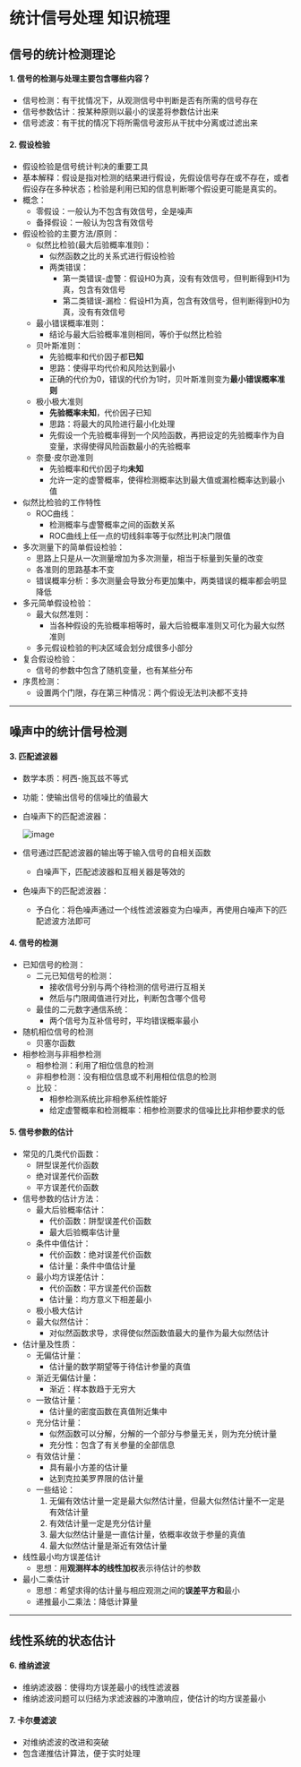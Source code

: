 # 统计信号处理 知识梳理

## 信号的统计检测理论

#### 1. 信号的检测与处理主要包含哪些内容？
+ 信号检测：有干扰情况下，从观测信号中判断是否有所需的信号存在
+ 信号参数估计：按某种原则以最小的误差将参数估计出来
+ 信号滤波：有干扰的情况下将所需信号波形从干扰中分离或过滤出来

#### 2. 假设检验
+ 假设检验是信号统计判决的重要工具
+ 基本解释：假设是指对检测的结果进行假设，先假设信号存在或不存在，或者假设存在多种状态；检验是利用已知的信息判断哪个假设更可能是真实的。
+ 概念：
	- 零假设：一般认为不包含有效信号，全是噪声
	- 备择假设：一般认为包含有效信号
+ 假设检验的主要方法/原则：
	- 似然比检验(最大后验概率准则)：
		* 似然函数之比的关系式进行假设检验
		* 两类错误：
			+ 第一类错误-虚警：假设H0为真，没有有效信号，但判断得到H1为真，包含有效信号
			+ 第二类错误-漏检：假设H1为真，包含有效信号，但判断得到H0为真，没有有效信号
	- 最小错误概率准则：
		* 结论与最大后验概率准则相同，等价于似然比检验
	- 贝叶斯准则：
		* 先验概率和代价因子都**已知**
		* 思路：使得平均代价和风险达到最小
		* 正确的代价为0，错误的代价为1时，贝叶斯准则变为**最小错误概率准则**
	- 极小极大准则
		* **先验概率未知**，代价因子已知
		* 思路：将最大的风险进行最小化处理
		* 先假设一个先验概率得到一个风险函数，再把设定的先验概率作为自变量，求得使得风险函数最小的先验概率
	- 奈曼·皮尔逊准则
		* 先验概率和代价因子均**未知**
		* 允许一定的虚警概率，使得检测概率达到最大值或漏检概率达到最小值
+ 似然比检验的工作特性
	- ROC曲线：
		* 检测概率与虚警概率之间的函数关系
		* ROC曲线上任一点的切线斜率等于似然比判决门限值
+ 多次测量下的简单假设检验：
	- 思路上只是从一次测量增加为多次测量，相当于标量到矢量的改变
	- 各准则的思路基本不变
	- 错误概率分析：多次测量会导致分布更加集中，两类错误的概率都会明显降低
+ 多元简单假设检验：
	- 最大似然准则：
		* 当各种假设的先验概率相等时，最大后验概率准则又可化为最大似然准则
	- 多元假设检验的判决区域会划分成很多小部分
+ 复合假设检验：
	- 信号的参数中包含了随机变量，也有某些分布
+ 序贯检测：
	- 设置两个门限，存在第三种情况：两个假设无法判决都不支持

* * * 

## 噪声中的统计信号检测

#### 3. 匹配滤波器
+ 数学本质：柯西-施瓦兹不等式
+ 功能：使输出信号的信噪比的值最大
+ 白噪声下的匹配滤波器：
	
	![image](01)

+ 信号通过匹配滤波器的输出等于输入信号的自相关函数
	- 白噪声下，匹配滤波器和互相关器是等效的
+ 色噪声下的匹配滤波器：
	- 予白化：将色噪声通过一个线性滤波器变为白噪声，再使用白噪声下的匹配滤波方法即可

#### 4. 信号的检测
+ 已知信号的检测：
	- 二元已知信号的检测：
		* 接收信号分别与两个待检测的信号进行互相关
		* 然后与门限阈值进行对比，判断包含哪个信号
	- 最佳的二元数字通信系统：
		* 两个信号为互补信号时，平均错误概率最小
+ 随机相位信号的检测
	- 贝塞尔函数
+ 相参检测与非相参检测
	- 相参检测：利用了相位信息的检测
	- 非相参检测：没有相位信息或不利用相位信息的检测
	- 比较：
		* 相参检测系统比非相参系统性能好
		* 给定虚警概率和检测概率：相参检测要求的信噪比比非相参要求的低


#### 5. 信号参数的估计
+ 常见的几类代价函数：
	- 阱型误差代价函数
	- 绝对误差代价函数
	- 平方误差代价函数
+ 信号参数的估计方法：
	- 最大后验概率估计：
		* 代价函数：阱型误差代价函数
		* 最大后验概率估计量
	- 条件中值估计：
		* 代价函数：绝对误差代价函数
		* 估计量：条件中值估计量
	- 最小均方误差估计：
		* 代价函数：平方误差代价函数
		* 估计量：均方意义下相差最小
	- 极小极大估计
	- 最大似然估计：
		* 对似然函数求导，求得使似然函数值最大的量作为最大似然估计
+ 估计量及性质：
	- 无偏估计量：
		* 估计量的数学期望等于待估计参量的真值
	- 渐近无偏估计量：
		* 渐近：样本数趋于无穷大
	- 一致估计量：
		* 估计量的密度函数在真值附近集中
	- 充分估计量：
		* 似然函数可以分解，分解的一个部分与参量无关，则为充分统计量
		* 充分性：包含了有关参量的全部信息
	- 有效估计量：
		* 具有最小方差的估计量
		* 达到克拉美罗界限的估计量
	- 一些结论：
		1. 无偏有效估计量一定是最大似然估计量，但最大似然估计量不一定是有效估计量
		2. 有效估计量一定是充分估计量
		3. 最大似然估计量是一直估计量，依概率收敛于参量的真值
		4. 最大似然估计量是渐近有效估计量
+ 线性最小均方误差估计
	- 思想：用**观测样本的线性加权**表示待估计的参数
+ 最小二乘估计
	- 思想：希望求得的估计量与相应观测之间的**误差平方和**最小
	- 递推最小二乘法：降低计算量

* * *

## 线性系统的状态估计

#### 6. 维纳滤波
+ 维纳滤波器：使得均方误差最小的线性滤波器
+ 维纳滤波问题可以归结为求滤波器的冲激响应，使估计的均方误差最小

#### 7. 卡尔曼滤波
+ 对维纳滤波的改进和突破
+ 包含递推估计算法，便于实时处理
